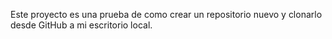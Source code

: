 Este proyecto es una prueba de como crear un repositorio nuevo y clonarlo desde GitHub a mi escritorio local.